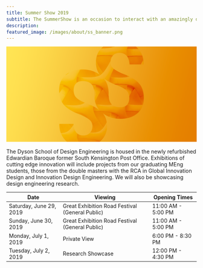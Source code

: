 ```yaml
---
title: Summer Show 2019
subtitle: The SummerShow is an occasion to interact with an amazingly diverse range of innovations; from robots and 4D printing through to conscious fashion and behaviour changing rituals. 
description: 
featured_image: /images/about/ss_banner.png
---
```


![](/images/about/ss_banner.png)

The Dyson School of Design Engineering is housed in the newly refurbished Edwardian Baroque former South Kensington Post Office. Exhibitions of cutting edge innovation will include projects from our graduating MEng students, those from the double masters with the RCA in Global Innovation Design and Innovation Design Engineering. We will also be showcasing design engineering research. 

| Date                    	| Viewing                                         	| Opening Times      	|
|-------------------------	|-------------------------------------------------	|--------------------	|
| Saturday, June 29, 2019 	| Great Exhibition Road Festival (General Public) 	| 11:00 AM - 5:00 PM 	|
| Sunday, June 30, 2019   	| Great Exhibition Road Festival (General Public) 	| 11:00 AM - 5:00 PM 	|
| Monday, July 1, 2019    	| Private View                                    	| 6:00 PM - 8:30 PM  	|
| Tuesday, July 2, 2019   	| Research Showcase                               	| 12:00 PM - 4:30 PM 	|